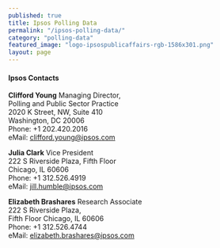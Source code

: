 ```yaml
---
published: true
title: Ipsos Polling Data
permalink: "/ipsos-polling-data/"
category: "polling-data"
featured_image: "logo-ipsospublicaffairs-rgb-1586x301.png"
layout: page
---
```


#### Ipsos Contacts

**Clifford Young**
Managing Director,  
Polling and Public Sector Practice  
2020 K Street, NW, Suite 410  
Washington, DC 20006  
Phone: +1 202.420.2016  
eMail: <clifford.young@ipsos.com>

**Julia Clark**
Vice President  
222 S Riverside Plaza, Fifth Floor  
Chicago, IL 60606  
Phone: +1 312.526.4919  
eMail: <jill.humble@ipsos.com>

**Elizabeth Brashares**
Research Associate  
222 S Riverside Plaza,  
Fifth Floor Chicago, IL 60606  
Phone: +1 312.526.4744  
eMail: <elizabeth.brashares@ipsos.com>